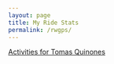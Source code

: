 ```yaml
---
layout: page
title: My Ride Stats
permalink: /rwgps/
---
```


<a class="rwgps-widget" href="https://ridewithgps.com/users/45898" data-rwgps-user-id="45898" data-rwgps-activities-count="7" data-rwgps-include="week month year">Activities for Tomas Quinones</a>
<script>
(function(d,s) { 
  if(!d.getElementById('rwgps-sdk')) {
    var el = d.getElementsByTagName(s)[0],
        js = d.createElement(s);
    js.id = 'rwgps-sdk';
    js.src = "//ridewithgps.com/javascripts/sdk.js?1517195268902";
    el.parentNode.insertBefore(js, el);
  }
})(document, 'script');
</script>
